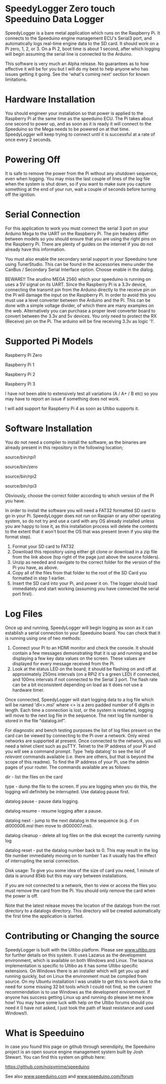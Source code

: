 SpeedyLogger Zero touch Speeduino Data Logger
=============================================

SpeedyLogger is a bare metal application which runs on the Raspberry Pi. It connects to the Speeduino engine management ECU's Serial3 port, and automatically logs real-time engine data to the SD card. It should work on a Pi zero, 1, 2, or 3. On a Pi 2, boot time is about 1 second, after which logging will begin assuming the serial line is connected to the Arduino.

This software is very much an Alpha release. No guarantees as to how effective it will be for you but I will do my best to help anyone who has issues getting it going. See the 'what's coming next' section for known limitations.

Hardware Installation
=====================

You should engineer your installation so that power is applied to the Raspberry Pi at the same time as the speeduino ECU. The Pi takes about one second to power up, and as soon as it is ready it will connect to the Speeduino so the Mega needs to be powered on at that time. SpeedyLogger will keep trying to connect until it is successful at a rate of once every 2 seconds.

Powering Off
============

It is safe to remove the power from the Pi without any shutdown sequence, even when logging. You may miss the last couple of lines of the log file when the system is shut down, so if you want to make sure you capture something at the end of your run, wait a couple of seconds before turning off the ignition.

Serial Connection
=================

For this application to work you must connect the serial 3 port on your Arduino Mega to the UART on the Raspberry Pi. The pin headers differ between models so you should ensure that you are using the right pins on the Raspberry Pi. There are plenty of guides on the internet if you do not already have this information.

You must also enable the secondary serial support in your Speeduino tune using TunerStudio. This can be found in the accessories menu under the CanBus / Secondary Serial Interface option. Choose enable in the dialog. 

BEWARE!! The arudino MEGA 2560 which your speeduino is running on uses a 5V signal on its UART. Since the Raspberry Pi is a 3.3v device, connecting the transmit pin from the Arduino directly to the receive pin on the Pi will damage the input on the Raspberry Pi. In order to avoid this you must use a level converter between the Arduino and the Pi. This can be done with a simple voltage divider, of which there are many examples on the web. Alternatively you can purchase a proper level converter board to convert between the 3.3v and 5v devices. You only need to protect the RX (Receive) pin on the Pi. The arduino will be fine receiving 3.3v as logic '1'.

Supported Pi Models
===================

Raspberry Pi Zero

Raspberry Pi 1

Raspberry Pi 2

Raspberry Pi 3


I have not been able to extensively test all variations (A / A+ / B etc) so you may have to report an issue if something does not work.

I will add support for Raspberry Pi 4 as soon as Ultibo supports it.

Software Installation
=====================

You do not need a compiler to install the software, as the binaries are already present in this repository in the following location;

source/bin/rpi1

source/bin/zero

source/bin/rpi2

source/bin/rpi3

Obviously, choose the correct folder according to which version of the Pi you have.

In order to install the software you will need a FAT32 formatted SD card to go in your Pi. SpeedyLogger does not run on Raspian or any other operating system, so do not try and use a card with any OS already installed unless you are happy to lose it, as this installation process will delete the contents to the extent that it won't boot the OS that was present (even if you skip the format step). 

1. Format your SD card to FAT32
2. Download this repository using either git clone or download in a zip file from the link above (top right of the page just above the source folders).
3. Unzip as needed and navigate to the correct folder for the version of the Pi you have, as above.
4. Copy all of the files from that folder to the root of the SD Card you formatted in step 1 earlier.
5. Insert the SD card into your Pi, and power it on. The logger should load immediately and start working (assuming you have connected the serial port first).

Log Files
=========

Once up and running, SpeedyLogger will begin logging as soon as it can establish a serial connection to your Speeduino board. You can check that it is running using one of two methods:

1. Connect your Pi to an HDMI monitor and check the console. It should contain a few messages demonstrating that it is up and running and be displaying a few key data values on the screen. These values are displayed for every message received from the Pi.
2. Look at the status LED on the board; it should be flashing on and off at approximately 250ms intervals (on a RPi2 it's a green LED) if connected, and 100ms intervals if not connected to the Serial 3 port. The flash rate can be a bit inconsistent depending on load as it does not use a hardware timer.

Once connected, SpeedyLogger will start logging data to a log file which will be named 'dl<<number>>.msl' where <<number>> is a zero padded number of 6 digits in length. Each time a connection is lost, or the system is restarted, logging will move to the next log file in the sequence. The next log file number is stored in the file "datalog.inf".

For diagnostic and bench testing purposes the list of log files present on the card can be viewed by connecting to the Pi over a network. Only wired networks are supported at present. Once connected to the network, you will need a telnet client such as puTTY. Telnet to the IP address of your Pi and you will see a command prompt. Type 'help datalog' to see the list of *relevant* commands available (i.e. there are others, but that is beyond the scope of this readme). To find the IP address of your Pi, use the admin pages of your router. The commands available are as follows:

dir - list the files on the card

type <filename>  - dump the file to the screen. If you are logging when you do this, the logging will definitely be interrupted. Use datalog pause first.

datalog pause - pause data logging.

datalog resume - resume logging after a pause.

datalog next - jump to the next datalog in the sequence (e.g. if on dl000006.msl then move to dl000007.msl).

datalog cleanup - delete all log files on the disk except the currently running log

datalog reset - put the datalog number back to 0. This may result in the log file number immediately moving on to number 1 as it usually has the effect of interrupting the serial connection. 


Disk usage: To give you some idea of the size of card you need, 1 minute of data is around 85kb but this may vary between installations.

if you are not connected to a network, then to view or access the files you must remove the card from the Pi. You should only remove the card when the power is off.

Note that the latest release moves the location of the datalogs from the root directory to a datalogs directory. This directory will be created automatically the first time the application is started.


Contributing or Changing the source
===================================

SpeedyLogger is built with the Ultibo platform. Please see www.ultibo.org for further details on this system. It uses Lazarus as the development environment, which is available on both Windows and Linux. The lazarus implementation is specific to Ultibo as it has some Ultibo specific extensions. On Windows there is an installer which will get you up and running quickly, but on Linux the environment must be compiled from source. On my Ubuntu installation I was unable to get this to work due to the need for some missing 32 bit tools which I could not find, so the current recommendation is to use Windows as the developnent environment.   If anyone has success getting Linux up and running do please let me know how! You may have some luck with help on the Ultibo forums should you need it (I have not asked, I just took the path of least resistance and used Windows!).


What is Speeduino
=================

In case you found this page on github through serendipity, the Speeduino project is an open source engine management system built by Josh Stewart. You can find this system on github here:

https://github.com/noisymime/speeduino

See also www.speeduino.com and www.speeduino.com/forum

